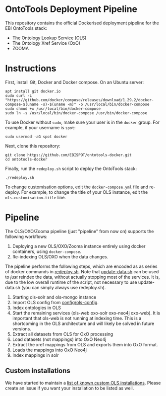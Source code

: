 # OntoTools Deployment Pipeline

This repository contains the official Dockerised deployment pipeline for the EBI OntoTools stack:

* The Ontology Lookup Service (OLS)
* The Ontology Xref Service (OxO)
* ZOOMA

# Instructions

First, install Git, Docker and Docker compose. On an Ubuntu server:

    apt install git docker.io
    sudo curl -L "https://github.com/docker/compose/releases/download/1.29.2/docker-compose-$(uname -s)-$(uname -m)" -o /usr/local/bin/docker-compose
    sudo chmod +x /usr/local/bin/docker-compose
    sudo ln -s /usr/local/bin/docker-compose /usr/bin/docker-compose

To use Docker without `sudo`, make sure your user is in the `docker` group. For example, if your username is `spot`:

    sudo usermod -aG spot docker
   
Next, clone this repository:

    git clone https://github.com/EBISPOT/ontotools-docker.git
    cd ontotools-docker
   
Finally, run the `redeploy.sh` script to deploy the OntoTools stack:

    ./redeploy.sh

To change customisation options, edit the `docker-compose.yml` file and re-deploy. For example, to change the title of your OLS instance, edit the `ols.customisation.title` line.

# Pipeline

The OLS/OXO/Zooma pipeline (just "pipeline" from now on) supports the following workflows:

1. Deploying a new OLS/OXO/Zooma instance entirely using docker containers, using `docker-compose`.
2. Re-indexing OLS/OXO when the data changes.

The pipeline performs the following steps, which are encoded as as series of docker commands in [redeploy.sh](redeploy.sh). Note that [update-data.sh](update-data.sh) can be used to _just_ reindex the data, without actually stopping most of the services. It is, due to the low overall runtime of the script, not necessary to use update-data.sh (you can simply always use redeploy.sh).

1. Starting ols-solr and ols-mongo instance
2. Import OLS config from [config/ols-config](config/ols-config).
3. Index ontologies in OLS
4. Start the remaining services (ols-web oxo-solr oxo-neo4j oxo-web). It is important that ols-web is not running at indexing time. This is a shortcoming in the OLS architecture and will likely be solved in future versions.
5. Extract all datasets from OLS for OxO processing
6. Load datasets (not mappings) into OxO Neo4j
7. Extract the xref mappings from OLS and exports them into OxO format.
8. Loads the mappings into OxO Neo4j
9. Index mappings in solr

## Custom installations

We have started to maintain a [list of known custom OLS installations](docs/custom_ontotools_users.md). Please create an issue if you want your installation to be listed as well.
